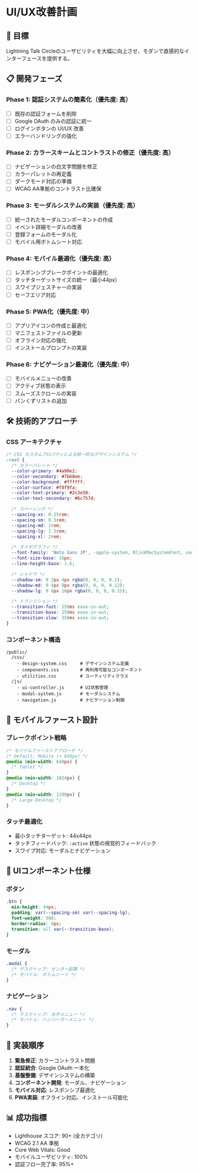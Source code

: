 # UI/UX改善計画

## 🎯 目標

Lightning Talk
Circleのユーザビリティを大幅に向上させ、モダンで直感的なインターフェースを提供する。

## 📋 開発フェーズ

### Phase 1: 認証システムの簡素化（優先度: 高）

- [ ] 既存の認証フォームを削除
- [ ] Google OAuth のみの認証に統一
- [ ] ログインボタンの UI/UX 改善
- [ ] エラーハンドリングの強化

### Phase 2: カラースキームとコントラストの修正（優先度: 高）

- [ ] ナビゲーションの白文字問題を修正
- [ ] カラーパレットの再定義
- [ ] ダークモード対応の準備
- [ ] WCAG AA準拠のコントラスト比確保

### Phase 3: モーダルシステムの実装（優先度: 高）

- [ ] 統一されたモーダルコンポーネントの作成
- [ ] イベント詳細モーダルの改善
- [ ] 登録フォームのモーダル化
- [ ] モバイル用ボトムシート対応

### Phase 4: モバイル最適化（優先度: 高）

- [ ] レスポンシブブレークポイントの最適化
- [ ] タッチターゲットサイズの統一（最小44px）
- [ ] スワイプジェスチャーの実装
- [ ] セーフエリア対応

### Phase 5: PWA化（優先度: 中）

- [ ] アプリアイコンの作成と最適化
- [ ] マニフェストファイルの更新
- [ ] オフライン対応の強化
- [ ] インストールプロンプトの実装

### Phase 6: ナビゲーション最適化（優先度: 中）

- [ ] モバイルメニューの改善
- [ ] アクティブ状態の表示
- [ ] スムーズスクロールの実装
- [ ] パンくずリストの追加

## 🛠 技術的アプローチ

### CSS アーキテクチャ

```css
/* CSS カスタムプロパティによる統一的なデザインシステム */
:root {
  /* カラーパレット */
  --color-primary: #4a90e2;
  --color-secondary: #7b68ee;
  --color-background: #ffffff;
  --color-surface: #f8f9fa;
  --color-text-primary: #2c3e50;
  --color-text-secondary: #6c757d;

  /* スペーシング */
  --spacing-xs: 0.25rem;
  --spacing-sm: 0.5rem;
  --spacing-md: 1rem;
  --spacing-lg: 1.5rem;
  --spacing-xl: 2rem;

  /* タイポグラフィ */
  --font-family: 'Noto Sans JP', -apple-system, BlinkMacSystemFont, sans-serif;
  --font-size-base: 16px;
  --line-height-base: 1.6;

  /* シャドウ */
  --shadow-sm: 0 2px 4px rgba(0, 0, 0, 0.1);
  --shadow-md: 0 4px 8px rgba(0, 0, 0, 0.12);
  --shadow-lg: 0 8px 16px rgba(0, 0, 0, 0.15);

  /* トランジション */
  --transition-fast: 150ms ease-in-out;
  --transition-base: 250ms ease-in-out;
  --transition-slow: 350ms ease-in-out;
}
```

### コンポーネント構造

```
/public/
  /css/
    - design-system.css     # デザインシステム定義
    - components.css        # 再利用可能なコンポーネント
    - utilities.css         # ユーティリティクラス
  /js/
    - ui-controller.js      # UI状態管理
    - modal-system.js       # モーダルシステム
    - navigation.js         # ナビゲーション制御
```

## 📱 モバイルファースト設計

### ブレークポイント戦略

```css
/* モバイルファーストアプローチ */
/* Default: Mobile (< 640px) */
@media (min-width: 640px) {
  /* Tablet */
}
@media (min-width: 1024px) {
  /* Desktop */
}
@media (min-width: 1280px) {
  /* Large Desktop */
}
```

### タッチ最適化

- 最小タッチターゲット: 44x44px
- タッチフィードバック: `:active` 状態の視覚的フィードバック
- スワイプ対応: モーダルとナビゲーション

## 🎨 UIコンポーネント仕様

### ボタン

```css
.btn {
  min-height: 44px;
  padding: var(--spacing-sm) var(--spacing-lg);
  font-weight: 500;
  border-radius: 8px;
  transition: all var(--transition-base);
}
```

### モーダル

```css
.modal {
  /* デスクトップ: センター配置 */
  /* モバイル: ボトムシート */
}
```

### ナビゲーション

```css
.nav {
  /* デスクトップ: 水平メニュー */
  /* モバイル: ハンバーガーメニュー */
}
```

## 🚀 実装順序

1. **緊急修正**: カラーコントラスト問題
2. **認証統合**: Google OAuth 一本化
3. **基盤整備**: デザインシステムの構築
4. **コンポーネント開発**: モーダル、ナビゲーション
5. **モバイル対応**: レスポンシブ最適化
6. **PWA実装**: オフライン対応、インストール可能化

## 📊 成功指標

- Lighthouse スコア: 90+ (全カテゴリ)
- WCAG 2.1 AA 準拠
- Core Web Vitals: Good
- モバイルユーザビリティ: 100%
- 認証フロー完了率: 95%+

